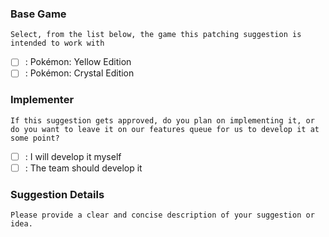 ### Base Game

`Select, from the list below, the game this patching suggestion is intended to work with`
  
- [ ] : Pokémon: Yellow Edition
- [ ] : Pokémon: Crystal Edition

### Implementer

`If this suggestion gets approved, do you plan on implementing it, or do you want to leave it on our features queue for us to develop it at some point?`

- [ ] : I will develop it myself
- [ ] : The team should develop it

### Suggestion Details

`Please provide a clear and concise description of your suggestion or idea.`
